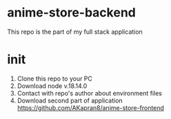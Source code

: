 # anime-store-backend

This repo is the part of my full stack application

# init
1. Clone this repo to your PC
2. Download node  v.18.14.0
3. Contact with repo's author about environment files
4. Download second part of application https://github.com/AKapran8/anime-store-frontend
